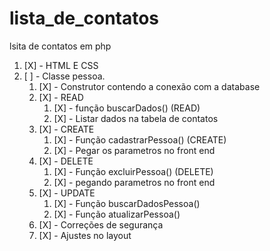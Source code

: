 # lista_de_contatos
lsita de contatos em php

1. [X] - HTML E CSS
1. [ ] - Classe pessoa.
    1. [X] - Construtor contendo a conexão com a database
    1. [X] - READ
        1. [X] - função buscarDados() (READ) 
        1. [X] - Listar dados na tabela de contatos
    1. [X] - CREATE 
        1. [X] - Função cadastrarPessoa() (CREATE)
        1. [X] - Pegar os parametros no front end
    1.  [X] - DELETE
        1.  [X] - Função excluirPessoa() (DELETE)
        1.  [X] - pegando parametros no front end
    1. [X] - UPDATE 
        1. [X] - Função buscarDadosPessoa()
        1. [X] - Função atualizarPessoa()
    1. [X] - Correções de segurança
    1. [X] - Ajustes no layout